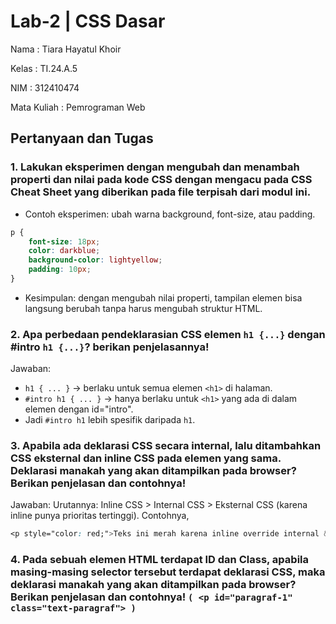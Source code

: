 # Lab-2 | CSS Dasar

Nama : Tiara Hayatul Khoir

Kelas : TI.24.A.5

NIM : 312410474

Mata Kuliah : Pemrograman Web

## Pertanyaan dan Tugas

### 1. Lakukan eksperimen dengan mengubah dan menambah properti dan nilai pada kode CSS  dengan mengacu pada CSS Cheat Sheet yang diberikan pada file terpisah dari modul ini.
- Contoh eksperimen: ubah warna background, font-size, atau padding.
```css
p {
    font-size: 18px;
    color: darkblue;
    background-color: lightyellow;
    padding: 10px;
}
```
- Kesimpulan: dengan mengubah nilai properti, tampilan elemen bisa langsung berubah tanpa harus mengubah struktur HTML.

### 2. Apa perbedaan pendeklarasian CSS elemen `h1 {...}` dengan #intro `h1 {...}`? berikan  penjelasannya!
Jawaban:
- `h1 { ... }` → berlaku untuk semua elemen `<h1>` di halaman.
- `#intro h1 { ... }` → hanya berlaku untuk `<h1>` yang ada di dalam elemen dengan id="intro".
- Jadi `#intro h1` lebih spesifik daripada `h1`.

### 3. Apabila ada deklarasi CSS secara internal, lalu ditambahkan CSS eksternal dan inline CSS pada  elemen yang sama. Deklarasi manakah yang akan ditampilkan pada browser? Berikan  penjelasan dan contohnya!
Jawaban:
Urutannya: Inline CSS > Internal CSS > Eksternal CSS (karena inline punya prioritas tertinggi). Contohnya,
```css
<p style="color: red;">Teks ini merah karena inline override internal & eksternal</p>
```


### 4. Pada sebuah elemen HTML terdapat ID dan Class, apabila masing-masing selector tersebut  terdapat deklarasi CSS, maka deklarasi manakah yang akan ditampilkan pada browser?  Berikan penjelasan dan contohnya! `( <p id="paragraf-1" class="text-paragraf"> )` 
